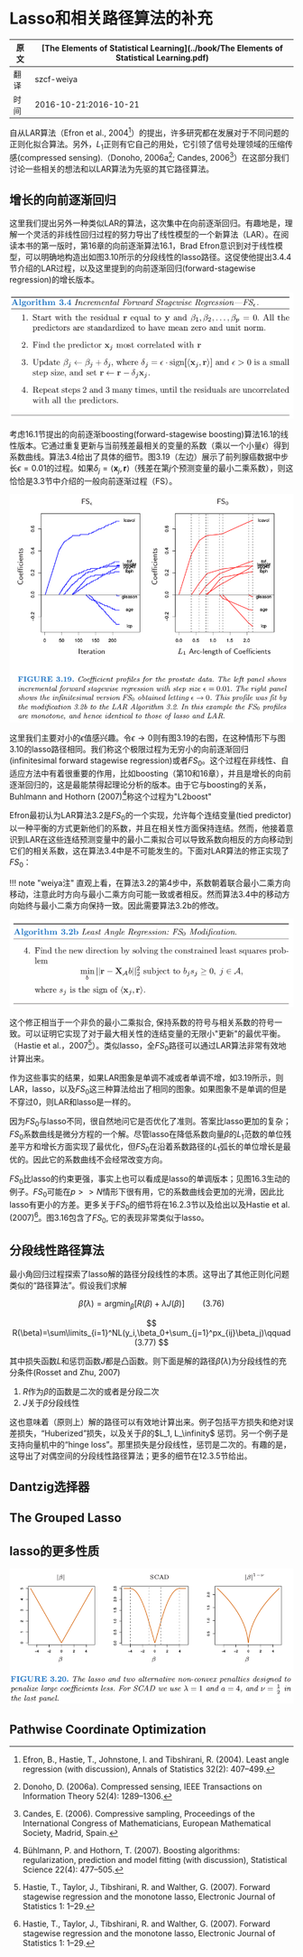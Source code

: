 # Lasso和相关路径算法的补充

| 原文   | [The Elements of Statistical Learning](../book/The Elements of Statistical Learning.pdf) |
| ---- | ---------------------------------------- |
| 翻译   | szcf-weiya                               |
| 时间   | 2016-10-21:2016-10-21                    |

自从LAR算法（Efron et al., 2004[^1]）的提出，许多研究都在发展对于不同问题的正则化拟合算法。另外，$L_1$正则有它自己的用处，它引领了信号处理领域的压缩传感(compressed sensing).（Donoho, 2006a[^2]; Candes, 2006[^3]）在这部分我们讨论一些相关的想法和以LAR算法为先驱的其它路径算法。

## 增长的向前逐渐回归

这里我们提出另外一种类似LAR的算法，这次集中在向前逐渐回归。有趣地是，理解一个灵活的非线性回归过程的努力导出了线性模型的一个新算法（LAR）。在阅读本书的第一版时，第16章的向前逐渐算法16.1，Brad Efron意识到对于线性模型，可以明确地构造出如图3.10所示的分段线性的lasso路径。这促使他提出3.4.4节介绍的LAR过程，以及这里提到的向前逐渐回归(forward-stagewise regression)的增长版本。

![](../img/03/alg3.4.png)

<!--
****
**算法 3.4** 增长的向前逐渐回归——$FS_\epsilon$
****
1. 从残差向量$\mathbf r$等于$\mathbf y$开始，$\beta_1,\beta_2,\ldots,\beta_p=0$. 所有的预测变量进行标准化使得均值为0、方差为1.
2. 寻找与残差向量$\mathbf r$最相关的预测变量$\mathbf x_j$
3. 更新$\beta_j\leftarrow\beta_j+\delta_j$, 其中$\delta_j=\epsilon\cdot sign[\langle \mathbf x_j,\mathbf r\rangle]$并且$\epsilon>0$是一个很小的步长，然后令$\mathbf r=\mathbf r-\delta_j\mathbf x_j$
4. 重复步骤2和步骤3，直到所有的残差向量与所有的预测变量都不相关。

****
-->

考虑16.1节提出的向前逐渐boosting(forward-stagewise boosting)算法16.1的线性版本。它通过重复更新与当前残差最相关的变量的系数（乘以一个小量$\epsilon$）得到系数曲线。算法3.4给出了具体的细节。图3.19（左边）展示了前列腺癌数据中步长$\epsilon=0.01$的过程。如果$\delta_j=\langle \mathbf x_j,\mathbf r\rangle$（残差在第$j$个预测变量的最小二乘系数），则这恰恰是3.3节中介绍的一般向前逐渐过程（FS）。

![](../img/03/fig3.19.png)

这里我们主要对小的$\epsilon$值感兴趣。令$\epsilon\rightarrow0$则有图3.19的右图，在这种情形下与图3.10的lasso路径相同。我们称这个极限过程为无穷小的向前逐渐回归(infinitesimal forward stagewise regression)或者$FS_0$。这个过程在非线性、自适应方法中有着很重要的作用，比如boosting（第10和16章），并且是增长的向前逐渐回归的，这是最能禁得起理论分析的版本。由于它与boosting的关系，Buhlmann and Hothorn (2007)[^4]称这个过程为"L2boost"

Efron最初认为LAR算法3.2是$FS_0$的一个实现，允许每个连结变量(tied predictor)以一种平衡的方式更新他们的系数，并且在相关性方面保持连结。然而，他接着意识到LAR在这些连结预测变量中的最小二乘拟合可以导致系数向相反的方向移动到它们的相关系数，这在算法3.4中是不可能发生的。下面对LAR算法的修正实现了$FS_0$：

!!! note "weiya注"
    直观上看，在算法3.2的第4步中，系数朝着联合最小二乘方向移动，注意此时方向与最小二乘方向可能一致或者相反。然而算法3.4中的移动方向始终与最小二乘方向保持一致。因此需要算法3.2b的修改。


![](../img/03/alg3.2b.png)

<!--
****
**算法 3.2b** 最小角回归：$FS_0$修正
****
4.通过求解下面的约束最小二乘问题找到新的方向
$$
\underset{b}{min}\Vert\mathbf r-\mathbf X_{\cal A}b\Vert^2_2 \;s.t.\; b_js_j\ge 0,\;j\in\cal A
$$
其中，$s_j$是$\langle\mathbf x_j,\mathbf r \rangle$的方向。
****
-->

这个修正相当于一个非负的最小二乘拟合, 保持系数的符号与相关系数的符号一致。可以证明它实现了对于最大相关性的连结变量的无限小"更新"的最优平衡。（Hastie et al.，2007[^5]）。类似lasso，全$FS_0$路径可以通过LAR算法非常有效地计算出来。

作为这些事实的结果，如果LAR图象是单调不减或者单调不增，如3.19所示，则LAR，lasso，以及$FS_0$这三种算法给出了相同的图象。如果图象不是单调的但是不穿过0，则LAR和lasso是一样的。

因为$FS_0$与lasso不同，很自然地问它是否优化了准则。答案比lasso更加的复杂；$FS_0$系数曲线是微分方程的一个解。尽管lasso在降低系数向量$\beta$的$L_1$范数的单位残差平方和增长方面实现了最优化，但$FS_0$在沿着系数路径的$L_1$弧长的单位增长是最优的。因此它的系数曲线不会经常改变方向。

$FS_0$比lasso的约束更强，事实上也可以看成是lasso的单调版本；见图16.3生动的例子。$FS_0$可能在$p>>N$情形下很有用，它的系数曲线会更加的光滑，因此比lasso有更小的方差。更多关于$FS_0$的细节将在16.2.3节以及给出以及Hastie et al. (2007)[^5]。图3.16包含了$FS_0$, 它的表现非常类似于lasso。

## 分段线性路径算法

最小角回归过程探索了lasso解的路径分段线性的本质。这导出了其他正则化问题类似的“路径算法”。假设我们求解

$$
\hat \beta(\lambda)=\mathrm{argmin}_\beta[R(\beta)+\lambda J(\beta)]\qquad (3.76)
$$

$$
R(\beta)=\sum\limits_{i=1}^NL(y_i,\beta_0+\sum_{j=1}^px_{ij}\beta_j)\qquad (3.77)
$$

其中损失函数$L$和惩罚函数$J$都是凸函数。则下面是解的路径$\hat\beta(\lambda)$为分段线性的充分条件(Rosset and Zhu, 2007)

1. $R$作为$\beta$的函数是二次的或者是分段二次
2. $J$关于$\beta$分段线性

这也意味着（原则上）解的路径可以有效地计算出来。例子包括平方损失和绝对误差损失，“Huberized”损失，以及关于$\beta$的$L_1, L_\infinity$ 惩罚。另一个例子是支持向量机中的“hinge loss”。那里损失是分段线性，惩罚是二次的。有趣的是，这导出了对偶空间的分段线性路径算法；更多的细节在12.3.5节给出。

## Dantzig选择器

## The Grouped Lasso

## lasso的更多性质

![](../img/03/fig3.20.png)

## Pathwise Coordinate Optimization

[^1]: Efron, B., Hastie, T., Johnstone, I. and Tibshirani, R. (2004). Least angle regression (with discussion), Annals of Statistics 32(2): 407–499.
[^2]: Donoho, D. (2006a). Compressed sensing, IEEE Transactions on Information Theory 52(4): 1289–1306.
[^3]: Candes, E. (2006). Compressive sampling, Proceedings of the International Congress of Mathematicians, European Mathematical Society, Madrid, Spain.
[^4]: Bühlmann, P. and Hothorn, T. (2007). Boosting algorithms: regularization, prediction and model fitting (with discussion), Statistical Science 22(4): 477–505.
[^5]: Hastie, T., Taylor, J., Tibshirani, R. and Walther, G. (2007). Forward stagewise regression and the monotone lasso, Electronic Journal of Statistics 1: 1–29.
